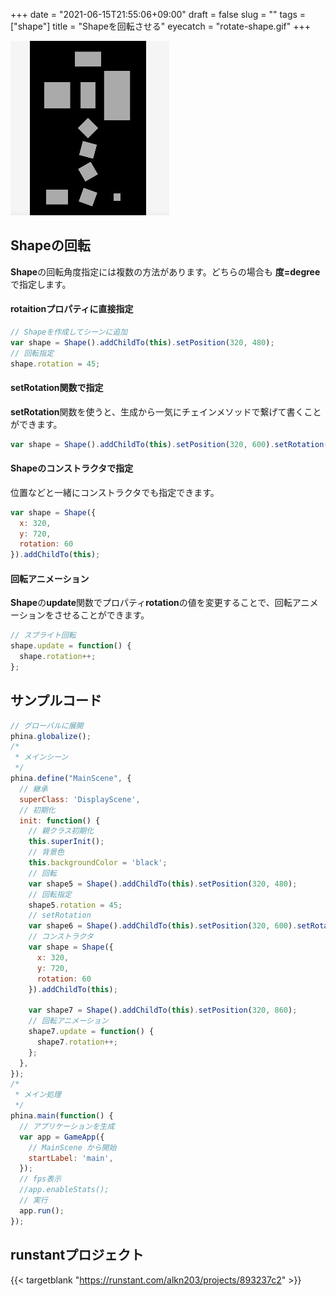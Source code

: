 +++
date = "2021-06-15T21:55:06+09:00"
draft = false
slug = ""
tags = ["shape"]
title = "Shapeを回転させる"
eyecatch = "rotate-shape.gif"
+++

![rotate-shape](rotate-shape.gif)

## Shapeの回転
**Shape**の回転角度指定には複数の方法があります。どちらの場合も **度=degree**で指定します。

####  rotaitionプロパティに直接指定
```js
// Shapeを作成してシーンに追加
var shape = Shape().addChildTo(this).setPosition(320, 480);
// 回転指定
shape.rotation = 45;
```

#### setRotation関数で指定
**setRotation**関数を使うと、生成から一気にチェインメソッドで繋げて書くことができます。

```js
var shape = Shape().addChildTo(this).setPosition(320, 600).setRotation(15);
```

#### Shapeのコンストラクタで指定
位置などと一緒にコンストラクタでも指定できます。

```js
var shape = Shape({
  x: 320,
  y: 720,
  rotation: 60
}).addChildTo(this);
```

#### 回転アニメーション
**Shape**の**update**関数でプロパティ**rotation**の値を変更することで、回転アニメーションをさせることができます。

```js
// スプライト回転
shape.update = function() {
  shape.rotation++;
};
```

## サンプルコード
```js
// グローバルに展開
phina.globalize();
/*
 * メインシーン
 */
phina.define("MainScene", {
  // 継承
  superClass: 'DisplayScene',
  // 初期化
  init: function() {
    // 親クラス初期化
    this.superInit();
    // 背景色
    this.backgroundColor = 'black';
    // 回転
    var shape5 = Shape().addChildTo(this).setPosition(320, 480);
    // 回転指定
    shape5.rotation = 45;
    // setRotation
    var shape6 = Shape().addChildTo(this).setPosition(320, 600).setRotation(15);
    // コンストラクタ
    var shape = Shape({
      x: 320,
      y: 720,
      rotation: 60
    }).addChildTo(this);
    
    var shape7 = Shape().addChildTo(this).setPosition(320, 860);
    // 回転アニメーション
    shape7.update = function() {
      shape7.rotation++; 
    };
  },
});
/*
 * メイン処理
 */
phina.main(function() {
  // アプリケーションを生成
  var app = GameApp({
    // MainScene から開始
    startLabel: 'main',
  });
  // fps表示
  //app.enableStats();
  // 実行
  app.run();
});
```

## runstantプロジェクト
{{< targetblank "https://runstant.com/alkn203/projects/893237c2" >}}